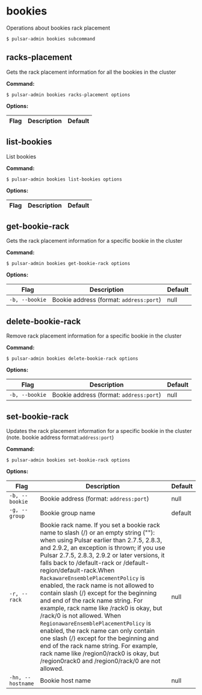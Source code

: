 # bookies

Operations about bookies rack placement


```shell
$ pulsar-admin bookies subcommand
```



## racks-placement

Gets the rack placement information for all the bookies in the cluster

**Command:**

```shell
$ pulsar-admin bookies racks-placement options
```

**Options:**

|Flag|Description|Default|
|---|---|---|


## list-bookies

List bookies

**Command:**

```shell
$ pulsar-admin bookies list-bookies options
```

**Options:**

|Flag|Description|Default|
|---|---|---|


## get-bookie-rack

Gets the rack placement information for a specific bookie in the cluster

**Command:**

```shell
$ pulsar-admin bookies get-bookie-rack options
```

**Options:**

|Flag|Description|Default|
|---|---|---|
| `-b, --bookie` | Bookie address (format: `address:port`)|null||


## delete-bookie-rack

Remove rack placement information for a specific bookie in the cluster

**Command:**

```shell
$ pulsar-admin bookies delete-bookie-rack options
```

**Options:**

|Flag|Description|Default|
|---|---|---|
| `-b, --bookie` | Bookie address (format: `address:port`)|null||


## set-bookie-rack

Updates the rack placement information for a specific bookie in the cluster (note. bookie address format:`address:port`)

**Command:**

```shell
$ pulsar-admin bookies set-bookie-rack options
```

**Options:**

|Flag|Description|Default|
|---|---|---|
| `-b, --bookie` | Bookie address (format: `address:port`)|null||
| `-g, --group` | Bookie group name|default||
| `-r, --rack` | Bookie rack name. If you set a bookie rack name to slash (/) or an empty string (""): when using Pulsar earlier than 2.7.5, 2.8.3, and 2.9.2, an exception is thrown; if you use Pulsar 2.7.5, 2.8.3, 2.9.2 or later versions, it falls back to /default-rack or /default-region/default-rack.When `RackawareEnsemblePlacementPolicy` is enabled, the rack name is not allowed to contain slash (/) except for the beginning and end of the rack name string. For example, rack name like /rack0 is okay, but /rack/0 is not allowed. When `RegionawareEnsemblePlacementPolicy` is enabled, the rack name can only contain one slash (/) except for the beginning and end of the rack name string. For example, rack name like /region0/rack0 is okay, but /region0rack0 and /region0/rack/0 are not allowed.|null||
| `-hn, --hostname` | Bookie host name|null||

